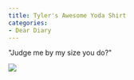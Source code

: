 ```yaml
---
title: Tyler's Awesome Yoda Shirt
categories:
- Dear Diary
---
```


"Judge me by my size you do?"

[![](/assets/posts/2011/Photo1.jpg)](/assets/posts/2011/tylers-awesome-yoda-shirt.jpg)
